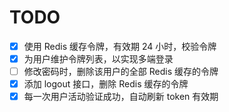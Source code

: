 # TODO

- [x] 使用 Redis 缓存令牌，有效期 24 小时，校验令牌
- [x] 为用户维护令牌列表，以实现多端登录
- [ ] 修改密码时，删除该用户的全部 Redis 缓存的令牌
- [x] 添加 logout 接口，删除 Redis 缓存的令牌
- [x] 每一次用户活动验证成功，自动刷新 token 有效期
